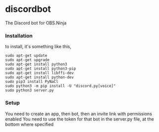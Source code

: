 # discordbot
The Discord bot for OBS.Ninja

### Installation
to install, it's something like this,
```
sudo apt-get update
sudo apt-get upgrade
sudo apt-get install python3
sudo apt-get install python3-pip
sudo apt-get install libffi-dev
sudo apt-get install python-dev
sudo pip3 install PyNaCl
sudo python3 -m pip install -U "discord.py[voice]"
sudo python3 server.py
```

### Setup
You need to create an app, then bot, then an invite link with permissions enabled
You need to use the token for that bot in the server.py file, at the bottom where specified
